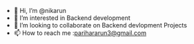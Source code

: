 - 👋 Hi, I’m @nikarun
- 👀 I’m interested in Backend development
- 💞️ I’m looking to collaborate on Backend devlopment Projects
- 📫 How to reach me :parihararun3@gmail.com

<!---
nikarun/nikarun is a ✨ special ✨ repository because its `README.md` (this file) appears on your GitHub profile.
You can click the Preview link to take a look at your changes.
--->
